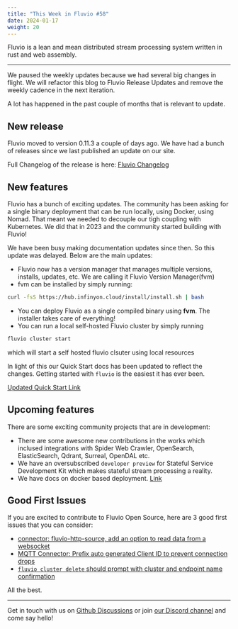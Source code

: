 ```yaml
---
title: "This Week in Fluvio #58"
date: 2024-01-17
weight: 20
---
```

Fluvio is a lean and mean distributed stream processing system written in rust and web assembly.

---
We paused the weekly updates because we had several big changes in flight. We will refactor this blog to Fluvio Release Updates and remove the weekly cadence in the next iteration.

A lot has happened in the past couple of months that is relevant to update.

## New release
Fluvio moved to version 0.11.3 a couple of days ago. We have had a bunch of releases since we last published an update on our site.

Full Changelog of the release is here:
[Fluvio Changelog](https://github.com/infinyon/fluvio/blob/7fbe42ca06ead90f1821a551ff258b868f3fff3c/CHANGELOG.md)


## New features
Fluvio has a bunch of exciting updates. The community has been asking for a single binary deployment that can be run locally, using Docker, using Nomad. That meant we needed to decouple our tigh coupling with Kubernetes. We did that in 2023 and the community started building with Fluvio!

We have been busy making documentation updates since then. So this update was delayed. Below are the main updates:

- Fluvio now has a version manager that manages multiple versions, installs, updates, etc. We are calling it Fluvio Version Manager(fvm)
- fvm can be installed by simply running:
```bash
curl -fsS https://hub.infinyon.cloud/install/install.sh | bash
```
- You can deploy Fluvio as a single compiled binary using **fvm**. The installer takes care of everything!
- You can run a local self-hosted Fluvio cluster by simply running
```bash
fluvio cluster start
```
which will start a self hosted fluvio clsuter using local resources

In light of this our Quick Start docs has been updated to reflect the changes. Getting started with ```fluvio``` is the easiest it has ever been.

[Updated Quick Start Link](https://www.fluvio.io/docs/)

## Upcoming features
There are some exciting community projects that are in development:

- There are some awesome new contributions in the works which inclused integrations with Spider Web Crawler, OpenSearch, ElasticSearch, Qdrant, Surreal, OpenDAL etc.
- We have an oversubscribed ```developer preview``` for Stateful Service Development Kit which makes stateful stream processing a reality.
- We have docs on docker based deployment. [Link](https://www.infinyon.com/docs/tutorials/docker-installation/)


## Good First Issues

If you are excited to contribute to Fluvio Open Source, here are 3 good first issues that you can consider:
- [connector: fluvio-http-source, add an option to read data from a websocket](https://github.com/infinyon/fluvio/issues/3829)
- [MQTT Connector:  Prefix auto generated Client ID to prevent connection drops](https://github.com/infinyon/fluvio/issues/3825)
- [`fluvio cluster delete` should prompt with cluster and endpoint name confirmation](https://github.com/infinyon/fluvio/issues/3493)

All the best.

---

Get in touch with us on [Github Discussions] or join [our Discord channel] and come say hello!

[Fluvio open source]: https://github.com/infinyon/fluvio
[our CHANGELOG]: https://github.com/infinyon/fluvio/blob/master/CHANGELOG.md
[our Discord channel]: https://discordapp.com/invite/bBG2dTz
[Github Discussions]: https://github.com/infinyon/fluvio/discussions
